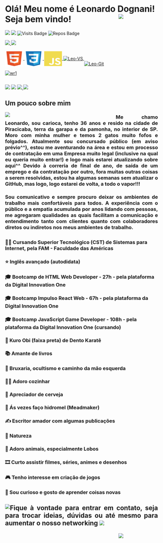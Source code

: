# Olá! Meu nome é Leonardo Dognani! Seja bem vindo! <img align="right" width="130" src="https://i.pinimg.com/originals/85/6b/48/856b487f0161a19bd74c36c27918b383.gif">
  <img src="https://img.shields.io/github/followers/Leonardodognani.svg?style=social&label=Follow&maxAge=2592000" width="100"> <img src="https://img.shields.io/github/watchers/Leonardodognani/Leonardodognani.svg"> ![Visits Badge](https://badges.pufler.dev/visits/Leonardodognani/Leonardodognani) ![Repos Badge](https://badges.pufler.dev/repos/Leonardodognani)
<div>
  <a href="https://github.com/Leonardodognani">
  <img height="130em" src="https://github-readme-stats.vercel.app/api?username=Leonardodognani&show_icons=true&theme=react&include_all_commits=true&count_private=true"/>
  <img height="130em" src="https://github-readme-stats.vercel.app/api/top-langs/?username=Leonardodognani&layout=compact&langs_count=7&theme=react"/>
</div>
  
<div style="display: inline_block"><br>
  <img align="center" alt="Leo-HTML" height="50" width="60" src="https://raw.githubusercontent.com/devicons/devicon/master/icons/html5/html5-original.svg">
  <img align="center" alt="Leo-CSS" height="50" width="60" src="https://raw.githubusercontent.com/devicons/devicon/master/icons/css3/css3-original.svg">
  <img align="center" alt="Leo-Js" height="50" width="60" src="https://raw.githubusercontent.com/devicons/devicon/master/icons/javascript/javascript-plain.svg">
  <img align="center" alt="Leo-VS" height="50" width="60" src="https://cdn.jsdelivr.net/gh/devicons/devicon/icons/vscode/vscode-original.svg">
  <img align="center" valign="bottom" alt="Leo-Git" height="50" width="60" src="https://cdn.jsdelivr.net/gh/devicons/devicon/icons/git/git-original.svg">
 </div>
  
 ![wr1](https://user-images.githubusercontent.com/82122343/130303858-2738ba44-24e6-4eab-b047-a9b49968db35.gif) 
  ##
 
<div>
<a href="https://github.com/Leonardodognani" target="_blank"><img src="https://img.shields.io/badge/GitHub-100000?style=for-the-badge&logo=github&logoColor=white" width="100"></a>
<a href="https://www.linkedin.com/in/leonardodognani" target="_blank"><img src="https://img.shields.io/badge/LinkedIn-0077B5?style=for-the-badge&logo=linkedin&logoColor=white"></a>
<a href="https://wa.me/5519920007284" target="_blank"><img src="https://img.shields.io/badge/WhatsApp-25D366?style=for-the-badge&logo=whatsapp&logoColor=white"</a>
<a href = "mailto:leonarddewar@outlook.com"><img src="https://img.shields.io/badge/Microsoft_Outlook-0078D4?style=for-the-badge&logo=microsoft-outlook&logoColor=white" target="_blank"></a>
</div>
  
  ##
 
 ## Um pouco sobre mim
 <img align="left" width="365" src="https://thumbs.gfycat.com/BlueSaltyGoral-size_restricted.gif">
 
<h3><p align="justify">Me chamo Leonardo, sou carioca, tenho 36 anos e resido na cidade de Piracicaba, terra da garapa e da pamonha, no interior de SP.
Moro com minha mulher e temos 2 gatos muito fofos e folgados.
Atualmente sou concursado público (em aviso prévio^^), estou me aventurando na área e estou em processo de contratação em uma Empresa muito legal (inclusive na qual eu queria muito entrar!) e logo mais estarei atualizando sobre aqui^^ Devido à correria de final de ano, de saída de um emprego e da contratação por outro, fora muitas outras coisas a serem resolvidas, estou ha algumas semanas sem atualizar o GitHub, mas logo, logo estarei de volta, a todo o vapor!!!</p></h3>
<h3><p align="justify">Sou comunicativo e sempre procuro deixar os ambientes de trabalho mais confortáveis para todos. A experiência com o público e a empatia acumulada por anos lidando com pessoas, me agregaram qualidades as quais facilitam a comunicação e entendimento tanto com clientes quanto com colaboradores diretos ou indiretos nos meus ambientes de trabalho.</p></h3>

  ##
 
 ### 👨‍🎓 Cursando Superior Tecnológico (CST) de Sistemas para Internet, pela FAM - Faculdade das Américas
 ### ⭐ Inglês avançado (autodidata)
 ### 🎓 Bootcamp de HTML Web Developer - 27h - pela plataforma da Digital Innovation One
 ### 🎓 Bootcamp Impulso React Web - 67h - pela plataforma da Digital Innovation One
 ### 🎓 Bootcamp JavaScript Game Developer - 108h - pela plataforma da Digital Innovation One (cursando)
 ### 🥋 Kuro Obi (faixa preta) de Dento Karatê
 ### 📚 Amante de livros
 ### 📕 Bruxaria, ocultismo e caminho da mão esquerda
 ### 👨‍🍳 Adoro cozinhar
 ### 🍺 Apreciador de cerveja 
 ### 🍷  Ás vezes faço hidromel (Meadmaker)
 ### ✍️ Escritor amador com algumas publicações  
 ### 🌲 Natureza
 ### 🐺 Adoro animais, especialmente Lobos
 ### 🎞️ Curto assistir filmes, séries, animes e desenhos 
 ### 🎮 Tenho interesse em criação de jogos
 ### 🧐 Sou curioso e gosto de aprender coisas novas
 
 ##
 
## <img align="left" src="https://64.media.tumblr.com/4cf1cc6e28fa35120ce2fd7b81736ac8/tumblr_p14wxjQaZI1wbwnoqo1_400.gifv"><p align="justify">Fique à vontade para entrar em contato, seja para trocar ideias, dúvidas ou até mesmo para aumentar o nosso networking <img src="https://raw.githubusercontent.com/iampavangandhi/iampavangandhi/master/gifs/Hi.gif" width="25"></p><img align="right" width="130" src="https://static.wikia.nocookie.net/narutooriginals/images/0/01/Wqd.png/revision/latest/scale-to-width-down/282?cb=20131230105027">

